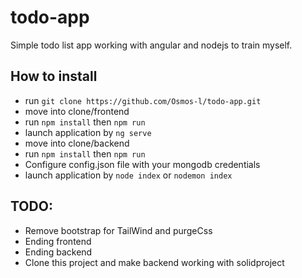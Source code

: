 # todo-app
Simple todo list app working with angular and nodejs to train myself.

## How to install
- run `git clone https://github.com/Osmos-l/todo-app.git`
- move into clone/frontend
- run `npm install` then `npm run`
- launch application by `ng serve`
- move into clone/backend
- run `npm install` then `npm run`
- Configure config.json file with your mongodb credentials
- launch application by `node index` or `nodemon index`

## TODO:
- Remove bootstrap for TailWind and purgeCss
- Ending frontend
- Ending backend
- Clone this project and make backend working with solidproject
